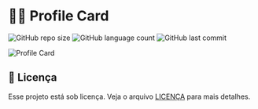 # 👨‍🎓 Profile Card

![GitHub repo size](https://img.shields.io/github/repo-size/JaoAndre/Profile-Card?style=for-the-badge)
![GitHub language count](https://img.shields.io/github/languages/count/JaoAndre/Profile-Card?style=for-the-badge)
![GitHub last commit](https://img.shields.io/github/last-commit/JaoAndre/Profile-Card?color=blue&style=for-the-badge)

![Profile Card](https://user-images.githubusercontent.com/59805284/161406905-4512e74d-9d8f-4b2d-9a20-17d8cf4456f7.png)

## 📝 Licença

Esse projeto está sob licença. Veja o arquivo [LICENÇA](https://github.com/JaoAndre/Profile-Card/blob/main/LICENSE) para mais detalhes.
